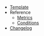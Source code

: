 - [Template](/template)
- Reference
  - [Metrics](/metrics)
  - [Conditions](/conditions)
 - [Changelog](/changelog)